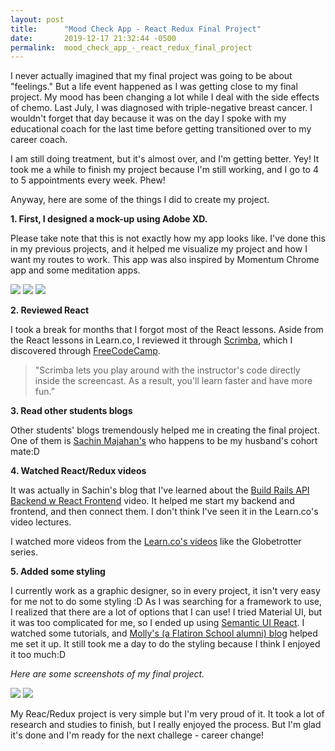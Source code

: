 ```yaml
---
layout: post
title:      "Mood Check App - React Redux Final Project"
date:       2019-12-17 21:32:44 -0500
permalink:  mood_check_app_-_react_redux_final_project
---
```



I never actually imagined that my final project was going to be about "feelings." But a life event happened as I was getting close to my final project. My mood has been changing a lot while I deal with the side effects of chemo. Last July, I was diagnosed with triple-negative breast cancer. I wouldn't forget that day because it was on the day I spoke with my educational coach for the last time before getting transitioned over to my career coach. 

I am still doing treatment, but it's almost over, and I'm getting better. Yey! It took me a while to finish my project because I'm still working, and I go to 4 to 5 appointments every week. Phew!
 
 Anyway, here are some of the things I did to create my project.
 
**1. First, I designed a mock-up using Adobe XD.**

Please take note that this is not exactly how my app looks like. I've done this in my previous projects, and it helped me visualize my project and how I want my routes to work. This app was also inspired by Momentum Chrome app and some meditation apps.
 
 ![](https://i.imgur.com/9pAUXuX.png)
 ![](https://i.imgur.com/wI43dEh.png)
 ![](https://i.imgur.com/leivnd8.png)


**2. Reviewed React**

I took a break for months that I forgot most of the React lessons. Aside from the React lessons in Learn.co, I reviewed it through [Scrimba](https://scrimba.com/g/glearnreact), which I discovered through [FreeCodeCamp](https://www.youtube.com/watch?v=DLX62G4lc44&t=2554s).
 
>  "Scrimba lets you play around with the instructor's code directly inside the screencast. As a result, you'll learn faster and have more fun.” 

**3. Read other students blogs**

Other students' blogs tremendously helped me in creating the final project. One of them is [Sachin Majahan's](http://crackingthecode.net/final_project_react-redux_front-end_web_app_with_rails_api_back-end) who happens to be my husband's cohort mate:D 


**4. Watched React/Redux videos**

It was actually in Sachin's blog that I've learned about the [Build Rails API Backend w React Frontend](https://www.youtube.com/watch?v=cRuJCeXZadM) video. It helped me start my backend and frontend, and then connect them. I don't think I've seen it in the Learn.co's video lectures.

I watched more videos from the [Learn.co's videos](https://instruction.learn.co/student/video_lectures#/?query=React) like the Globetrotter series.

**5. Added some styling**

I currently work as a graphic designer, so in every project, it isn't very easy for me not to do some styling :D As I was searching for a framework to use, I realized that there are a lot of options that I can use! I tried Material UI, but it was too complicated for me, so I ended up using [Semantic UI React](https://react.semantic-ui.com/). I watched some tutorials, and [Molly's (a Flatiron School alumni) blog](https://dev.to/mccarronmollye/my-first-react-project-1ijk) helped me set it up. It still took me a day to do the styling because I think I enjoyed it too much:D

*Here are some screenshots of my final project.*

![](https://i.imgur.com/CoQmSVJ.png) 
![](https://i.imgur.com/pEK2xhv.png)


My Reac/Redux project is very simple but I'm very proud of it. It took a lot of research and studies to finish, but I really enjoyed the process. But I'm glad it's done and I'm ready for the next challege - career change!



 
 
 
 
 
 
